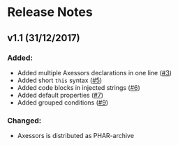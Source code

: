 # Release Notes

## v1.1 (31/12/2017)

### Added:

* Added multiple Axessors declarations in one line ([#3](https://github.com/NoOne4rever/Axessors/pull/3))
* Added short `this` syntax ([#5](https://github.com/NoOne4rever/Axessors/pull/5))
* Added code blocks in injected strings ([#6](https://github.com/NoOne4rever/Axessors/pull/6))
* Added default properties ([#7](http://github.com/NoOne4rever/Axessors/pull/7))
* Added grouped conditions ([#9](http://github.com/NoOne4rever/Axessors/pull/9))

### Changed:

* Axessors is distributed as PHAR-archive
